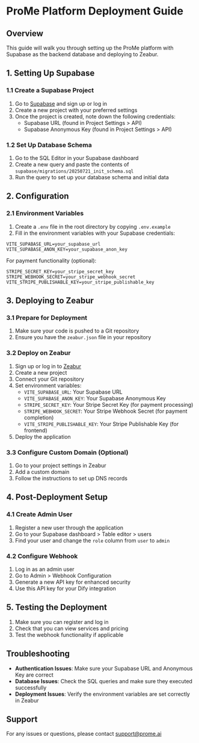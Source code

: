 # ProMe Platform Deployment Guide

## Overview

This guide will walk you through setting up the ProMe platform with Supabase as the backend database and deploying to Zeabur.

## 1. Setting Up Supabase

### 1.1 Create a Supabase Project

1. Go to [Supabase](https://supabase.com/) and sign up or log in
2. Create a new project with your preferred settings
3. Once the project is created, note down the following credentials:
   - Supabase URL (found in Project Settings > API)
   - Supabase Anonymous Key (found in Project Settings > API)

### 1.2 Set Up Database Schema

1. Go to the SQL Editor in your Supabase dashboard
2. Create a new query and paste the contents of `supabase/migrations/20250721_init_schema.sql`
3. Run the query to set up your database schema and initial data

## 2. Configuration

### 2.1 Environment Variables

1. Create a `.env` file in the root directory by copying `.env.example`
2. Fill in the environment variables with your Supabase credentials:

```
VITE_SUPABASE_URL=your_supabase_url
VITE_SUPABASE_ANON_KEY=your_supabase_anon_key
```

For payment functionality (optional):
```
STRIPE_SECRET_KEY=your_stripe_secret_key
STRIPE_WEBHOOK_SECRET=your_stripe_webhook_secret
VITE_STRIPE_PUBLISHABLE_KEY=your_stripe_publishable_key
```

## 3. Deploying to Zeabur

### 3.1 Prepare for Deployment

1. Make sure your code is pushed to a Git repository
2. Ensure you have the `zeabur.json` file in your repository

### 3.2 Deploy on Zeabur

1. Sign up or log in to [Zeabur](https://zeabur.com/)
2. Create a new project
3. Connect your Git repository
4. Set environment variables:
   - `VITE_SUPABASE_URL`: Your Supabase URL
   - `VITE_SUPABASE_ANON_KEY`: Your Supabase Anonymous Key
   - `STRIPE_SECRET_KEY`: Your Stripe Secret Key (for payment processing)
   - `STRIPE_WEBHOOK_SECRET`: Your Stripe Webhook Secret (for payment completion)
   - `VITE_STRIPE_PUBLISHABLE_KEY`: Your Stripe Publishable Key (for frontend)
5. Deploy the application

### 3.3 Configure Custom Domain (Optional)

1. Go to your project settings in Zeabur
2. Add a custom domain
3. Follow the instructions to set up DNS records

## 4. Post-Deployment Setup

### 4.1 Create Admin User

1. Register a new user through the application
2. Go to your Supabase dashboard > Table editor > users
3. Find your user and change the `role` column from `user` to `admin`

### 4.2 Configure Webhook

1. Log in as an admin user
2. Go to Admin > Webhook Configuration
3. Generate a new API key for enhanced security
4. Use this API key for your Dify integration

## 5. Testing the Deployment

1. Make sure you can register and log in
2. Check that you can view services and pricing
3. Test the webhook functionality if applicable

## Troubleshooting

- **Authentication Issues**: Make sure your Supabase URL and Anonymous Key are correct
- **Database Issues**: Check the SQL queries and make sure they executed successfully
- **Deployment Issues**: Verify the environment variables are set correctly in Zeabur

## Support

For any issues or questions, please contact support@prome.ai